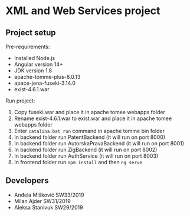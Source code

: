 # XML and Web Services project

## Project setup

Pre-requirements:
- Installed Node.js
- Angular version 14+
- JDK version 1.8
- apache-tomme-plus-8.0.13
- apace-jena-fuseki-3.14.0
- exist-4.6.1.war

Run project:
1. Copy fuseki.war and place it in apache tomee webapps folder
2. Rename exist-4.6.1.war to exist.war and place it in apache tomee webapps folder
3. Enter `catalina.bat run` command in apache tomme bin folder
4. In backend folder run PatentBackend (it will run on port 8000)
5. In backend folder run AutorskaPravaBackend (it will run on port 8001)
6. In backend folder run ZigBackend (it will run on port 8002)
7. In backend folder run AuthService (it will run on port 8003)
8. In frontend folder run `npm install` and then `ng serve`

   
## Developers
- Anđela Mišković SW33/2019
- Milan Ajder SW31/2019
- Aleksa Stanivuk SW29/2019


